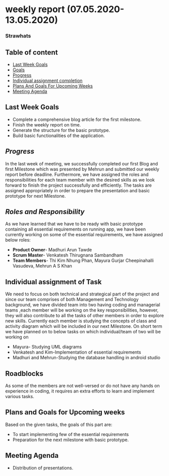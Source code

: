 # weekly report (07.05.2020-13.05.2020)
### Strawhats
## Table of content
*	[Last Week Goals](#lastweek)
*	[Goals](Goals)
*	[Progress](Progress) 
*	[Individual assignment completion](Individual)
*	[Plans And Goals For Upcoming Weeks](Plans)
*   [Meeting Agenda](Meeting)
## Last Week Goals
*	Complete a comprehensive blog article for the first milestone.
*	Finish the weekly report on time.
*	Generate the structure for the basic prototype.
*	Build basic functionalities of the application.
## _Progress_
In the last week of meeting, we successfully completed our first Blog and first Milestone which was presented by Mehrun and 
submitted our weekly report before deadline. Furthermore, we have assigned the roles and responsibilities for each team member with 
the desired skills as we look forward to finish the project successfully and efficiently. The tasks are assigned appropriately in order
to prepare the presentation and basic prototype for next Milestone. 
## _Roles and Responsibility_
As we have learned that we have to be ready with basic prototype containing all essential requirements on running app, we have been
currently working on some of the essential requirements, we have assigned below roles:
* __Product Owner__- Madhuri Arun Tawde
*  __Scrum Master__- Venkatesh Thirugnana Sambandham
* __Team Members__- Thi Kim Nhung Phan,
               Mayura Gurjar Cheepinahalli Vasudeva,
               Mehrun A S Khan
## Individual assignment of Task
We need to focus on both technical and strategical part of the project and since our team comprises of both Management and
Technology background, we have divided team into two having coding and managerial teams ,each member will be working on the key
responsibilities, however, they will also contribute to all the tasks of other members in order to explore new skills. Currently each 
member is studying the concepts of class and activity diagram which will be included in our next Milestone. On short term we have planned
on to below tasks on which individual/team of two will be working on
*	Mayura- Studying UML diagrams
*	Venkatesh and Kim-Implementation of essential requirements  
*	Madhuri and Mehrun-Studying the database handling in android studio
## Roadblocks 
As some of the members are not well-versed or do not have any hands on experience in coding, it requires an extra efforts 
to learn and implement various tasks.

## Plans and Goals for Upcoming weeks
Based on the given tasks, the goals of this part are:
*	To start implementing few of the essential requirements
*	Preparation for the next milestone with basic prototype.
## Meeting Agenda
*	Distribution of presentations.